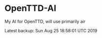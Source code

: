 # OpenTTD-AI
My AI for OpenTTD, will use primarily air

Latest backup: Sun Aug 25 18:58:01 UTC 2019
